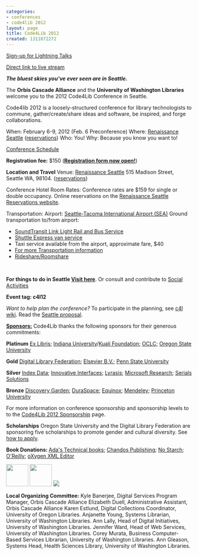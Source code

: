 ```yaml
---
categories:
- conferences
- code4lib 2012
layout: page
title: Code4Lib 2012
created: 1311872272
---
```

<p><a href="http://wiki.code4lib.org/index.php/2012_Lightning_Talks_Signup">Sign-up for Lightning Talks</a></p>

<a href="http://www.livestream.com/code4lib">Direct link to live stream</a>

<em><strong>The bluest skies you've ever seen are in Seattle.</strong></em>

The <strong>Orbis Cascade Alliance</strong> and the <strong>University of Washington Libraries</strong> welcome you to the 2012 Code4Lib Conference in Seattle.

Code4lib 2012 is a loosely-structured conference for library technologists to commune, gather/create/share ideas and software, be inspired, and forge collaborations.
&nbsp;

When: February 6-9, 2012 (Feb. 6 Preconference)
Where: <a href="http://www.marriott.com/hotels/travel/seasm-renaissance-seattle-hotel/">Renaissance Seattle</a> (<a href="https://resweb.passkey.com/Resweb.do?mode=welcome_ei_new&eventID=3420882">reservations</a>)
Who: You!
Why: Because you know you want to!
&nbsp;

<a href="/conference/2012/schedule">Conference Schedule</a>
&nbsp;

<strong>Registration fee:</strong> $150 (<strong><a href="http://www.surveymonkey.com/s/Code4LibNational2012">Registration form now open!</a></strong>)
&nbsp;

<strong>Location and Travel</strong>
Venue: <a href="http://www.marriott.com/hotels/travel/seasm-renaissance-seattle-hotel/">Renaissance Seattle</a> 515 Madison Street, Seattle WA, 98104.  (<a href="https://resweb.passkey.com/Resweb.do?mode=welcome_ei_new&eventID=3420882">reservations</a>)
&nbsp;

Conference Hotel Room Rates:
Conference rates are $159 for single or double occupancy.
Online reservations on the <a href="https://resweb.passkey.com/Resweb.do?mode=welcome_ei_new&eventID=3420882">Renaissance Seattle Reservations website</a>.
&nbsp;

Transportation:
Airport: <a href="http://www.portseattle.org/seatac/">Seattle-Tacoma International Airport (SEA)</a>
Ground transportation to/from airport:
<ul>
<li><a href="http://www.soundtransit.org/">SoundTransit Link Light Rail and Bus Service</a></li>
<li><a href="http://www.shuttleexpress.com/">Shuttle Express van service</a></li>
<li>Taxi service available from the airport, approximate fare, $40</li>
<li><a href="http://orbiscascade.org/index/code4lib-national-2012">For more Transportation information</a>
<li><a href="http://wiki.code4lib.org/index.php/C4l2012_rideshare">Rideshare/Roomshare</a>
</ul>
&nbsp;

<strong>For things to do in Seattle <a href="http://orbiscascade.org/index/code4lib-national-2012">Visit here</a></strong>. Or consult and contribute to <a href="http://wiki.code4lib.org/index.php/2012_c4l2012_social_activities">Social Activities</a>
&nbsp;


<strong>Event tag: c4l12</strong>
&nbsp;

<em>Want to help plan the conference?</em>
To participate in the planning, see <a href="http://wiki.code4lib.org/index.php/Main_Page">c4l wiki</a>.
Read the <a href="http://sites.google.com/site/code4lib2012seattle/">Seattle proposal</a>.
&nbsp;


<strong><a href="http://code4lib.org/node/422">Sponsors:</a></strong>
Code4Lib thanks the following sponsors for their generous commitments:

<strong>Platinum</strong> <a href="http://www.exlibrisgroup.com/category/Home">Ex Libris</a>; <a href="http://www.indiana.edu/">Indiana University</a>/<a href="http://kuali.org/">Kuali Foundation</a>; <a href="http://www.oclc.org">OCLC</a>; <a href="http://oregonstate.edu">Oregon State University</a>

<strong>Gold</strong> <a href="http://www.diglib.org/">Digital Library Federation</a>; <a href="http://www.elsevier.com">Elsevier B.V.</a>; <a href="http://psu.edu">Penn State University</a> 

<strong>Silver</strong> <a href="http://indexdata.com">Index Data</a>; <a href="http://iii.com">Innovative Interfaces</a>; <a href="http://www.lyrasis.org/">Lyrasis</a>; <a href="http://research.microsoft.com/en-us/">Microsoft Research</a>; <a href="www.serialssolutions.com/">Serials Solutions</a>

<strong>Bronze</strong> <a href="http://discoverygarden.ca/">Discovery Garden</a>; <a href="http://duraspace.org/">DuraSpace</a>; <a href="http://www.esilibrary.com">Equinox</a>; <a href="http://www.mendeley.com/">Mendeley</a>; <a href="http://www.princeton.edu/main/">Princeton University</a>

For more information on conference sponsorship and sponsorship levels to to the <a href="http://code4lib.org/conference/2012/sponsorship">Code4Lib 2012 Sponsorship</a> page.
&nbsp;


<strong>Scholarships</strong>
Oregon State University and the Digital Library Federation are sponsoring five scholarships to promote gender and cultural diversity. See <a href="/conference/2012/scholarship-announcement">how to apply</a>.
&nbsp;


<strong>Book Donations: </strong><a href="http://www.seattletechnicalbooks.com/">Ada's Technical books</a>; <a href="http://www.woodheadpublishing.com/en/menuList.aspx?name=Chandos">Chandos Publishing</a>; <a href="http://nostarch.com/">No Starch</a>; <a href="http://oreilly.com/">O'Reilly</a>; <a href="http://www.oxygenxml.com/">oXygen XML Editor</a>

<a href="http://www.seattletechnicalbooks.com/"><img src="http://code4lib.org/files/ADASLOGOHorizontalGray.jpg" border="0" height="60" /></a>  <a href="http://nostarch.com/"><img src="http://code4lib.org/files/nsp_logo_long.png" border="0" height="60" /></a>  <a href="http://answers.oreilly.com/"><img src="http://ug.oreilly.com/promote/ug_answers.gif"/></a>


<strong>Local Organizing Committee:</strong>
Kyle Banerjee, Digital Services Program Manager, Orbis Cascade Alliance
Elizabeth Duell, Administrative Assistant, Orbis Cascade Alliance
Karen Estlund, Digital Collections Coordinator, University of Oregon Libraries.
Anjanette Young, Systems Librarian, University of Washington Libraries.
Ann Lally, Head of Digital Initiatives, University of Washington Libraries.
Jennifer Ward, Head of Web Services, University of Washington Libraries.
Corey Murata, Business Computer-Based Services Librarian, University of Washington Libraries.
Ann Gleason, Systems Head, Health Sciences Library, University of Washington Libraries.
&nbsp;

<!--break-->
